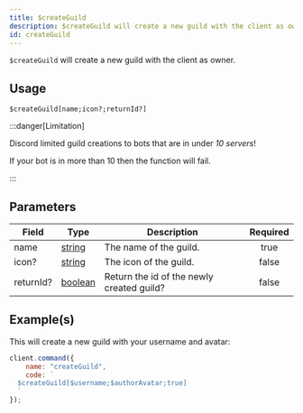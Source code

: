 ```yaml
---
title: $createGuild
description: $createGuild will create a new guild with the client as owner.
id: createGuild
---
```


`$createGuild` will create a new guild with the client as owner.

## Usage

```aoi
$createGuild[name;icon?;returnId?]
```

:::danger[Limitation]

Discord limited guild creations to bots that are in under _10 servers_!

If your bot is in more than 10 then the function will fail.

:::

## Parameters

| Field     | Type                                                                                                | Description                               | Required |
| --------- | --------------------------------------------------------------------------------------------------- | ----------------------------------------- | :------: |
| name      | [string](https://developer.mozilla.org/en-US/docs/Web/JavaScript/Reference/Global_Objects/String)   | The name of the guild.                    |   true   |
| icon?     | [string](https://developer.mozilla.org/en-US/docs/Web/JavaScript/Reference/Global_Objects/String)   | The icon of the guild.                    |  false   |
| returnId? | [boolean](https://developer.mozilla.org/en-US/docs/Web/JavaScript/Reference/Global_Objects/Boolean) | Return the id of the newly created guild? |  false   |

## Example(s)

This will create a new guild with your username and avatar:

```javascript
client.command({
    name: "createGuild",
    code: `
  $createGuild[$username;$authorAvatar;true]
  `
});
```
